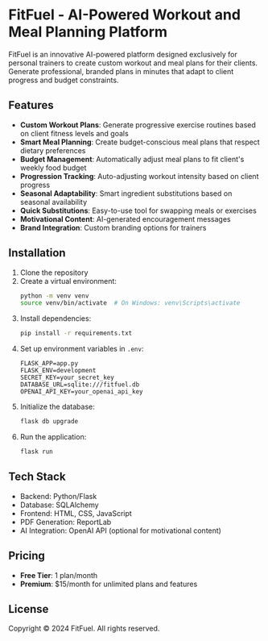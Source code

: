 # FitFuel - AI-Powered Workout and Meal Planning Platform

FitFuel is an innovative AI-powered platform designed exclusively for personal trainers to create custom workout and meal plans for their clients. Generate professional, branded plans in minutes that adapt to client progress and budget constraints.

## Features

- **Custom Workout Plans**: Generate progressive exercise routines based on client fitness levels and goals
- **Smart Meal Planning**: Create budget-conscious meal plans that respect dietary preferences
- **Budget Management**: Automatically adjust meal plans to fit client's weekly food budget
- **Progression Tracking**: Auto-adjusting workout intensity based on client progress
- **Seasonal Adaptability**: Smart ingredient substitutions based on seasonal availability
- **Quick Substitutions**: Easy-to-use tool for swapping meals or exercises
- **Motivational Content**: AI-generated encouragement messages
- **Brand Integration**: Custom branding options for trainers

## Installation

1. Clone the repository
2. Create a virtual environment:
   ```bash
   python -m venv venv
   source venv/bin/activate  # On Windows: venv\Scripts\activate
   ```
3. Install dependencies:
   ```bash
   pip install -r requirements.txt
   ```
4. Set up environment variables in `.env`:
   ```
   FLASK_APP=app.py
   FLASK_ENV=development
   SECRET_KEY=your_secret_key
   DATABASE_URL=sqlite:///fitfuel.db
   OPENAI_API_KEY=your_openai_api_key
   ```
5. Initialize the database:
   ```bash
   flask db upgrade
   ```
6. Run the application:
   ```bash
   flask run
   ```

## Tech Stack

- Backend: Python/Flask
- Database: SQLAlchemy
- Frontend: HTML, CSS, JavaScript
- PDF Generation: ReportLab
- AI Integration: OpenAI API (optional for motivational content)

## Pricing

- **Free Tier**: 1 plan/month
- **Premium**: $15/month for unlimited plans and features

## License

Copyright © 2024 FitFuel. All rights reserved. 